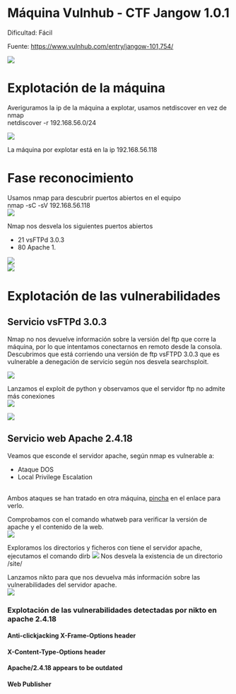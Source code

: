 # Máquina Vulnhub - CTF Jangow 1.0.1

Dificultad:  Fácil

Fuente: https://www.vulnhub.com/entry/jangow-101,754/

<img src="https://github.com/aguayro/ciberseguridad/blob/c4b3272b17b47d3404736edbb2f3e540a89730be/pentesting/vulnhub/jangow-1.0.1/img/jangow-01.png"></img>

# Explotación de la máquina
Averiguramos la ip de la máquina a explotar, usamos netdiscover en vez de nmap<br>
netdiscover -r 192.168.56.0/24<br>

<img src="https://github.com/aguayro/ciberseguridad/blob/102f56bd3656664161cc68387c1e7038d6d1b5db/pentesting/vulnhub/jangow-1.0.1/img/netdiscover.png"></img>

La máquina por explotar está en la ip 192.168.56.118

# Fase reconocimiento
Usamos nmap para descubrir puertos abiertos en el equipo<br>
nmap -sC -sV 192.168.56.118<br>
<img src="https://github.com/aguayro/ciberseguridad/blob/0236335d92d531dd3397514e00142c04db26d4c7/pentesting/vulnhub/jangow-1.0.1/img/nmap-01.png"></img>

Nmap nos desvela los siguientes puertos abiertos
<ul>
  <li>21 vsFTPd 3.0.3</li>
  <li>80 Apache 1.</li>  
</ul>

<img src="https://github.com/aguayro/ciberseguridad/blob/3ec0e38847e3ae2789214991f5f25fd5734c6dc4/pentesting/vulnhub/jangow-1.0.1/img/nmap-02.png"></img><br>
<img src="https://github.com/aguayro/ciberseguridad/blob/3ec0e38847e3ae2789214991f5f25fd5734c6dc4/pentesting/vulnhub/jangow-1.0.1/img/nmap-03.png"></img>

# Explotación de las vulnerabilidades

## Servicio vsFTPd 3.0.3
Nmap no nos devuelve información sobre la versión del ftp que corre la máquina, por lo que intentamos conectarnos en remoto desde la consola. Descubrimos que está corriendo una versión de ftp vsFTPD 3.0.3 que es vulnerable a denegación de servicio según nos desvela searchsploit.<br>

<img src="https://github.com/aguayro/ciberseguridad/blob/25a4e6b8fe40e8484297ece285191cff638f4007/pentesting/vulnhub/jangow-1.0.1/img/vsftpd-01.png"></img>

Lanzamos el exploit de python y observamos que el servidor ftp no admite más conexiones<br>
<img src="https://github.com/aguayro/ciberseguridad/blob/25a4e6b8fe40e8484297ece285191cff638f4007/pentesting/vulnhub/jangow-1.0.1/img/vsftpd-02.png"></img><br>

<img src="https://github.com/aguayro/ciberseguridad/blob/3c7fa9ce0a618a57e2db6233d2a0cbebf2ee8daf/pentesting/vulnhub/jangow-1.0.1/img/vsftpd-03.png"></img>

## Servicio web Apache 2.4.18

Veamos que esconde el servidor apache, según nmap es vulnerable a:
<ul>
  <li>Ataque DOS</li>
  <li>Local Privilege Escalation</li> <br>
</ul>
Ambos ataques se han tratado en otra máquina, <a href="https://github.com/aguayro/ciberseguridad/tree/main/pentesting/vulnhub/csec">pincha</a> en el enlace para verlo.

Comprobamos con el comando whatweb para verificar la versión de apache y el contenido de la web.<br>
<img src="https://github.com/aguayro/ciberseguridad/blob/da48438faac8f87d3df9664ae223fb0bcd5c845d/pentesting/vulnhub/jangow-1.0.1/img/apache-01.png"></img>

Exploramos los directorios y ficheros con tiene el servidor apache, ejecutamos el comando dirb
<img src="https://github.com/aguayro/ciberseguridad/blob/da48438faac8f87d3df9664ae223fb0bcd5c845d/pentesting/vulnhub/jangow-1.0.1/img/apache-03.png"></img>
Nos desvela la existencia de un directorio /site/

Lanzamos nikto para que nos devuelva más información sobre las vulnerabilidades del servidor apache.<br>
<img src="https://github.com/aguayro/ciberseguridad/blob/da48438faac8f87d3df9664ae223fb0bcd5c845d/pentesting/vulnhub/jangow-1.0.1/img/apache-02.png"></img>

### Explotación de las vulnerabilidades detectadas por nikto en apache 2.4.18

#### Anti-clickjacking X-Frame-Options header
#### X-Content-Type-Options header
#### Apache/2.4.18 appears to be outdated
#### Web Publisher 
<!-- https://portswigger.net/web-security/request-smuggling#how-do-http-request-smuggling-vulnerabilities-arise -->

<!-- https://medium.com/@puneet29/what-is-mime-sniffing-4f402d303dc8 -->
<!--- https://medium.com/@shadowgirlincyberland/tryhackme-burp-suite-repeater-e64cc12b6374 -->

<!-- https://coalfire.com/the-coalfire-blog/mime-sniffing-in-browsers-and-the-security -->

